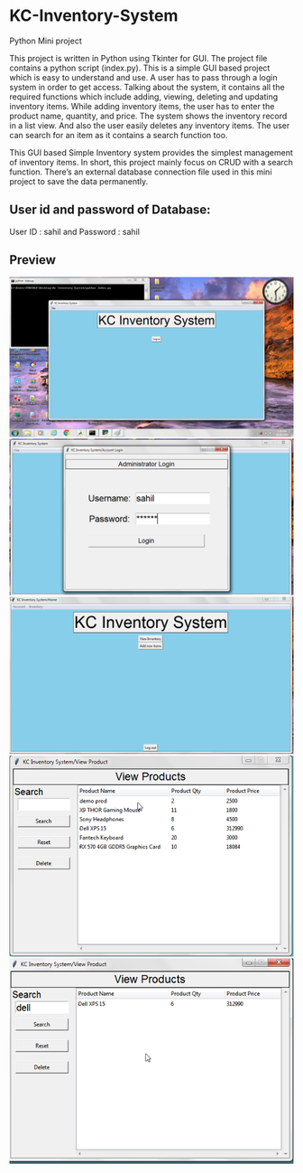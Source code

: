 # KC-Inventory-System
Python Mini project

This project is written in Python using Tkinter for GUI. The project file contains a python script (index.py). This is a simple GUI based project which is easy to understand and use. A user has to pass through a login system in order to get access. Talking about the system, it contains all the required functions which include adding, viewing, deleting and updating inventory items. While adding inventory items, the user has to enter the product name, quantity, and price. The system shows the inventory record in a list view. And also the user easily deletes any inventory items. The user can search for an item as it contains a search function too.

This GUI based Simple Inventory system provides the simplest management of inventory items. In short, this project mainly focus on CRUD with a search function. There’s an external database connection file used in this mini project to save the data permanently.

## User id and password of Database:

User ID : sahil
and Password : sahil

## Preview

![Output1](https://github.com/SahilPulikal/KC-Inventory-System/blob/master/1.png)
![Output2](https://github.com/SahilPulikal/KC-Inventory-System/blob/master/2.png)
![Output3](https://github.com/SahilPulikal/KC-Inventory-System/blob/master/3.png)
![Output4](https://github.com/SahilPulikal/KC-Inventory-System/blob/master/4.png)
![Output5](https://github.com/SahilPulikal/KC-Inventory-System/blob/master/5.png)

